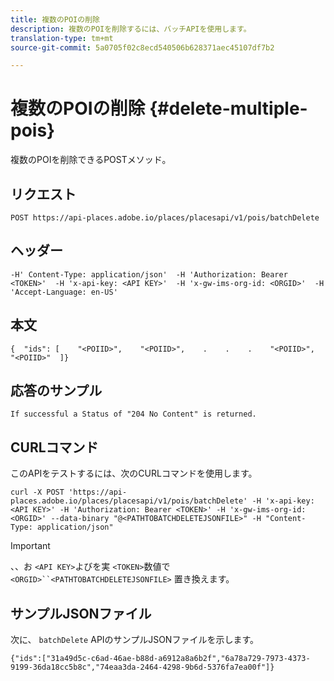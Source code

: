 ```yaml
---
title: 複数のPOIの削除
description: 複数のPOIを削除するには、バッチAPIを使用します。
translation-type: tm+mt
source-git-commit: 5a0705f02c8ecd540506b628371aec45107df7b2

---
```




# 複数のPOIの削除 {#delete-multiple-pois}

複数のPOIを削除できるPOSTメソッド。

## リクエスト

```text
POST https://api-places.adobe.io/places/placesapi/v1/pois/batchDelete
```

## ヘッダー

```text
-H' Content-Type: application/json'  -H 'Authorization: Bearer <TOKEN>'  -H 'x-api-key: <API KEY>'  -H 'x-gw-ims-org-id: <ORGID>'  -H 'Accept-Language: en-US'
```

## 本文

```text
{  "ids": [    "<POIID>",    "<POIID>",    .    .    .    "<POIID>",    "<POIID>"  ]}
```

## 応答のサンプル

```text
If successful a Status of "204 No Content" is returned.
```

## CURLコマンド

このAPIをテストするには、次のCURLコマンドを使用します。

```text
curl -X POST 'https://api-places.adobe.io/places/placesapi/v1/pois/batchDelete' -H 'x-api-key: <API KEY>' -H 'Authorization: Bearer <TOKEN>' -H 'x-gw-ims-org-id: <ORGID>' --data-binary "@<PATHTOBATCHDELETEJSONFILE>" -H "Content-Type: application/json"
```

>[!IMPORTANT]
>
>、、お `<API KEY>`よびを実 `<TOKEN>`数値で `<ORGID>``<PATHTOBATCHDELETEJSONFILE>` 置き換えます。

## サンプルJSONファイル

次に、 `batchDelete` APIのサンプルJSONファイルを示します。

```text
{​"ids":["31a49d5c-c6ad-46ae-b88d-a6912a8a6b2f","6a78a729-7973-4373-9199-36da18cc5b8c","74eaa3da-2464-4298-9b6d-5376fa7ea00f"]​}
```
